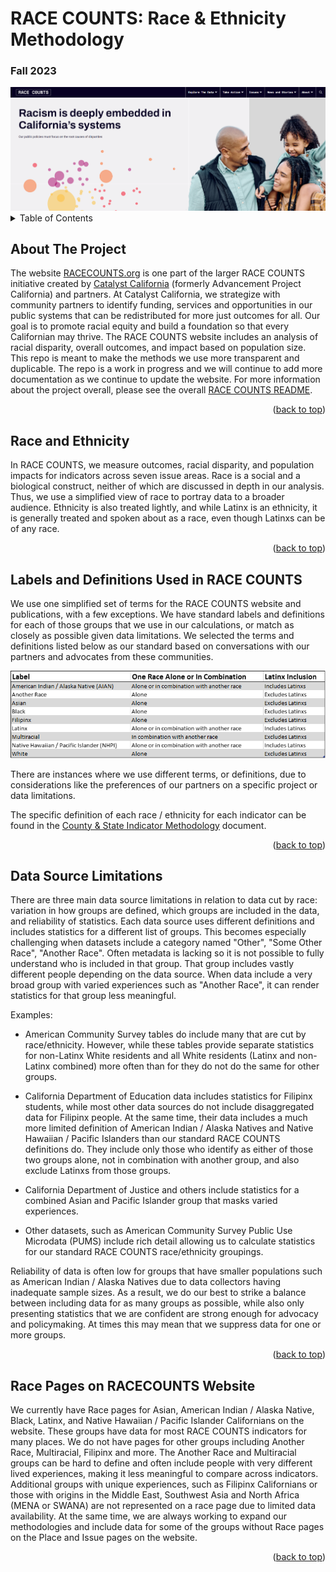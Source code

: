 # RACE COUNTS: Race & Ethnicity Methodology
### Fall 2023

<base target="_blank">


<img src="https://github.com/catalystcalifornia/RaceCounts/blob/main/images/rc_homepage.PNG" alt="RACE COUNTS Homepage">




<details>
  <summary>Table of Contents</summary>
  <ol>
    <li>
      <a href="#about-the-project">About The Project</a></li>
    <li><a href="#race-and-ethnicity">Race and Ethnicity</a></li>
    <li><a href="#labels-and-definitions-used-in-race-counts">Labels and Definitions Used in RACE COUNTS</a></li>
    <li><a href="#data-source-limitations">Data Source Limitations</a></li>
    <li><a href="#race-pages-on-racecounts-website">Race Pages on RACECOUNTS Website</a></li>
  </ol>
</details>


## About The Project

The website [RACECOUNTS.org](https://www.racecounts.org) is one part of the larger RACE COUNTS initiative created by [Catalyst California](https://www.catalystcalifornia.org/) (formerly Advancement Project California) and partners. At Catalyst California, we strategize with community partners to identify funding, services and opportunities in our public systems that can be redistributed for more just outcomes for all. Our goal is to promote racial equity and build a foundation so that every Californian may thrive. The RACE COUNTS website includes an analysis of racial disparity, overall outcomes, and impact based on population size. This repo is meant to make the methods we use more transparent and duplicable. The repo is a work in progress and we will continue to add more documentation as we continue to update the website. For more information about the project overall, please see the overall [RACE COUNTS README](https://github.com/catalystcalifornia/RaceCounts/blob/main/README.md).

<p align="right">(<a href="#top">back to top</a>)</p>


## Race and Ethnicity

In RACE COUNTS, we measure outcomes, racial disparity, and population impacts for indicators across seven issue areas. Race is a social and a biological construct, neither of which are discussed in depth in our analysis. Thus, we use a simplified view of race to portray data to a broader audience. Ethnicity is also treated lightly, and while Latinx is an ethnicity, it is generally treated and spoken about as a race, even though Latinxs can be of any race. 

<p align="right">(<a href="#top">back to top</a>)</p>


## Labels and Definitions Used in RACE COUNTS

We use one simplified set of terms for the RACE COUNTS website and publications, with a few exceptions. We have standard labels and definitions for each of those groups that we use in our calculations, or match as closely as possible given data limitations. We selected the terms and definitions listed below as our standard based on conversations with our partners and advocates from these communities.

<img src="https://github.com/catalystcalifornia/RaceCounts/blob/main/images/race_labels.png" alt="race labels">

There are instances where we use different terms, or definitions, due to considerations like the preferences of our partners on a specific project or data limitations.

<!-- Need to add in City Methodology doc later -->
The specific definition of each race / ethnicity for each indicator can be found in the [County & State Indicator Methodology](https://github.com/catalystcalifornia/RaceCounts/blob/main/Methodology/IndicatorMethodology_CountyState.pdf) document.

<p align="right">(<a href="#top">back to top</a>)</p>


## Data Source Limitations

There are three main data source limitations in relation to data cut by race: variation in how groups are defined, which groups are included in the data, and reliability of statistics. Each data source uses different definitions and includes statistics for a different list of groups. This becomes especially challenging when datasets include a category named "Other", "Some Other Race", "Another Race". Often metadata is lacking so it is not possible to fully understand who is included in that group. That group includes vastly different people depending on the data source. When data include a very broad group with varied experiences such as "Another Race", it can render statistics for that group less meaningful. 

Examples:
* American Community Survey tables do include many that are cut by race/ethnicity. However, while these tables provide separate statistics for non-Latinx White residents and all White residents (Latinx and non-Latinx combined) more often than for they do not do the same for other groups.
* California Department of Education data includes statistics for Filipinx students, while most other data sources do not include disaggregated data for Filipinx people. At the same time, their data includes a much more limited definition of American Indian / Alaska Natives and Native Hawaiian / Pacific Islanders than our standard RACE COUNTS definitions do. They include only those who identify as either of those two groups alone, not in combination with another group, and also exclude Latinxs from those groups.

* California Department of Justice and others include statistics for a combined Asian and Pacific Islander group that masks varied experiences.
* Other datasets, such as American Community Survey Public Use Microdata (PUMS) include rich detail allowing us to calculate statistics for our standard RACE COUNTS race/ethnicity groupings.

Reliability of data is often low for groups that have smaller populations such as American Indian / Alaska Natives due to data collectors having inadequate sample sizes. As a result, we do our best to strike a balance between including data for as many groups as possible, while also only presenting statistics that we are confident are strong enough for advocacy and policymaking. At times this may mean that we suppress data for one or more groups.

<p align="right">(<a href="#top">back to top</a>)</p>


## Race Pages on RACECOUNTS Website
We currently have Race pages for Asian, American Indian / Alaska Native, Black, Latinx, and Native Hawaiian / Pacific Islander Californians on the website. These groups have data for most RACE COUNTS indicators for many places. We do not have pages for other groups including Another Race, Multiracial, Filipinx and more. The Another Race and Multiracial groups can be hard to define and often include people with very different lived experiences, making it less meaningful to compare across indicators. Additional groups with unique experiences, such as Filipinx Californians or those with origins in the Middle East, Southwest Asia and North Africa (MENA or SWANA) are not represented on a race page due to limited data availability. At the same time, we are always working to expand our methodologies and include data for some of the groups without Race pages on the Place and Issue pages on the website.

<p align="right">(<a href="#top">back to top</a>)</p>

